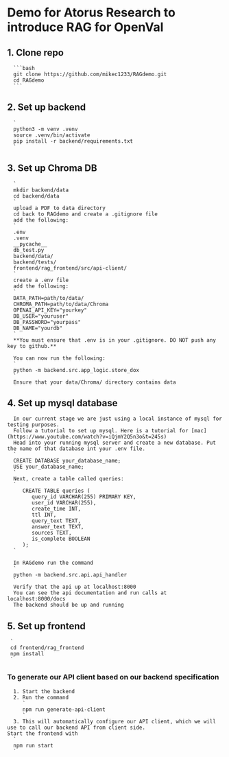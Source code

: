 # Demo for Atorus Research to introduce RAG for OpenVal

## 1. Clone repo

      ```bash
      git clone https://github.com/mikec1233/RAGdemo.git
      cd RAGdemo
      ```

## 2. Set up backend
      `
      python3 -m venv .venv
      source .venv/bin/activate
      pip install -r backend/requirements.txt
      `

## 3. Set up Chroma DB
      `
      mkdir backend/data
      cd backend/data
      `
      upload a PDF to data directory
      cd back to RAGdemo and create a .gitignore file
      add the following:
      `
      .env
      .venv
      __pycache__
      db_test.py
      backend/data/
      backend/tests/
      frontend/rag_frontend/src/api-client/
      `
      create a .env file
      add the following:
      `
      DATA_PATH=path/to/data/
      CHROMA_PATH=path/to/data/Chroma
      OPENAI_API_KEY="yourkey"
      DB_USER="youruser"
      DB_PASSWORD="yourpass"
      DB_NAME="yourdb"
      `
      **You must ensure that .env is in your .gitignore. DO NOT push any key to github.**
     
      You can now run the following:
      `
      python -m backend.src.app_logic.store_dox
      `
      Ensure that your data/Chroma/ directory contains data

## 4. Set up mysql database
      In our current stage we are just using a local instance of mysql for testing purposes.
      Follow a tutorial to set up mysql. Here is a tutorial for [mac](https://www.youtube.com/watch?v=iQjmY2Q5n3o&t=245s)
      Head into your running mysql server and create a new database. Put the name of that database int your .env file.
      `
      CREATE DATABASE your_database_name;
      USE your_database_name;
      `
      Next, create a table called queries:
      `
         CREATE TABLE queries (
            query_id VARCHAR(255) PRIMARY KEY,
            user_id VARCHAR(255),
            create_time INT,
            ttl INT,
            query_text TEXT,
            answer_text TEXT,
            sources TEXT,
            is_complete BOOLEAN
         );
      `

      In RAGdemo run the command
      `
      python -m backend.src.api.api_handler
      `
      Verify that the api up at localhost:8000
      You can see the api documentation and run calls at localhost:8000/docs
      The backend should be up and running

## 5. Set up frontend
     `
     cd frontend/rag_frontend
     npm install
     `
   ### To generate our API client based on our backend specification
      1. Start the backend
      2. Run the command
         `
         npm run generate-api-client
         `
      3. This will automatically configure our API client, which we will use to call our backend API from client side.
    Start the frontend with
      `
      npm run start
      `

   


   
   
   
